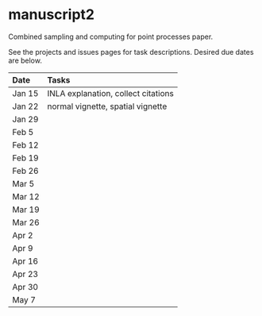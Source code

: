 # manuscript2

Combined sampling and computing for point processes paper.

See the projects and issues pages for task descriptions. Desired due dates are below.

| Date   | Tasks |
|:-------|:------|
| Jan 15 | INLA explanation, collect citations |
| Jan 22 | normal vignette, spatial vignette |
| Jan 29 |  |
| Feb  5 |  |
| Feb 12 |  |
| Feb 19 |  |
| Feb 26 |  |
| Mar  5 |  |
| Mar 12 |  |
| Mar 19 |  |
| Mar 26 |  |
| Apr  2 |  |
| Apr  9 |  |
| Apr 16 |  |
| Apr 23 |  |
| Apr 30 |  |
| May  7 |  |
